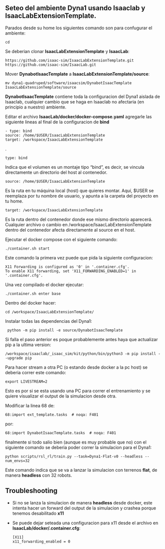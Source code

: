 ## Seteo del ambiente Dyna1 usando Isaaclab y IsaacLabExtensionTemplate.

Parados desde su home los siguientes comando son para confugurar el ambiente:

    cd

Se deberian clonar **IsaacLabExtensionTemplate** y **IsaacLab**:

    https://github.com/isaac-sim/IsaacLabExtensionTemplate.git
    https://github.com/isaac-sim/IsaacLab.git

Mover **DynabotIsaacTemplate** a **IsaacLabExtensionTemplate/source**:

    mv dyna1-quadruped/software/isaacsim/DynabotIsaacTemplate IsaacLabExtensionTemplate/source

**DynabotIsaacTemplate** contiene toda la configuracion del Dyna1 aislada de Isaaclab, cualquier cambio que se haga en Isaaclab no afectaria (en principio a nuestro) ambiente.

Editar el archivo **IsaacLab/docker/docker-compose.yaml** agregarle las siguiente lineas al final de la configuracion de **bind**

    - type: bind
    source: /home/$USER/IsaacLabExtensionTemplate
    target: /workspace/IsaacLabExtensionTemplate
.

	type: bind
Indica que el volumen es un montaje tipo “bind”, es decir, se vincula directamente un directorio del host al contenedor.

	source: /home/$USER/IsaacLabExtensionTemplate
Es la ruta en tu máquina local (host) que quieres montar. Aquí, $USER se reemplaza por tu nombre de usuario, y apunta a la carpeta del proyecto en tu home.

	target: /workspace/IsaacLabExtensionTemplate
Es la ruta dentro del contenedor donde ese mismo directorio aparecerá. Cualquier archivo o cambio en /workspace/IsaacLabExtensionTemplate dentro del contenedor afecta directamente al source en el host.



Ejecutar el docker compose con el siguiente comando:

    ./container.sh start

Este comando la primera vez puede que pida la siguiente configuracion:

    X11 Forwarding is configured as '0' in '.container.cfg'.
	To enable X11 forwarding, set 'X11_FORWARDING_ENABLED=1' in '.container.cfg'.

Una vez compilado el docker ejecutar:

    ./container.sh enter base

Dentro del docker hacer:

    cd /workspace/IsaacLabExtensionTemplate/

Instalar todas las dependencias del Dyna1:

     python -m pip install -e source/DynabotIsaacTemplate

Si falla el paso anterior es poque probablemente antes haya que actualizar pip a la ultima version:

    /workspace/isaaclab/_isaac_sim/kit/python/bin/python3 -m pip install --upgrade pip

Para hacer stream a otra PC (o estando desde docker a la pc host) se deberia correr este comando: 
    
    export LIVESTREAM=2

Esto es por si se esta usando una PC para correr el entrenamiento y se quiere visualizar el output de la simulacion desde otra.

Modificar la linea 68 de:

    68:import ext_template.tasks  # noqa: F401

por:
    
    68:import DynabotIsaacTemplate.tasks  # noqa: F401

finalmente si todo salio bien (aunque es muy probable que no) con el siguiente comando se deberia poder correr la simulacion para el Dyna1:

    python scripts/rsl_rl/train.py --task=Dyna1-Flat-v0 --headless --num_envs=32

Este comando indica que se va a lanzar la simulacion con terrenos **flat**, de manera **headless** con 32 robots. 

## Troubleshooting

- Si no se lanza la simulacion de manera **headless** desde docker, este intenta hacer un forward del output de la simulacion y crashea porque tenemos desabilitado **x11**
- Se puede dejar seteada una configuracion para x11 desde el archivo en **IsaacLab/docker/.container.cfg**:
  
      [X11]
      x11_forwarding_enabled = 0




     



    
